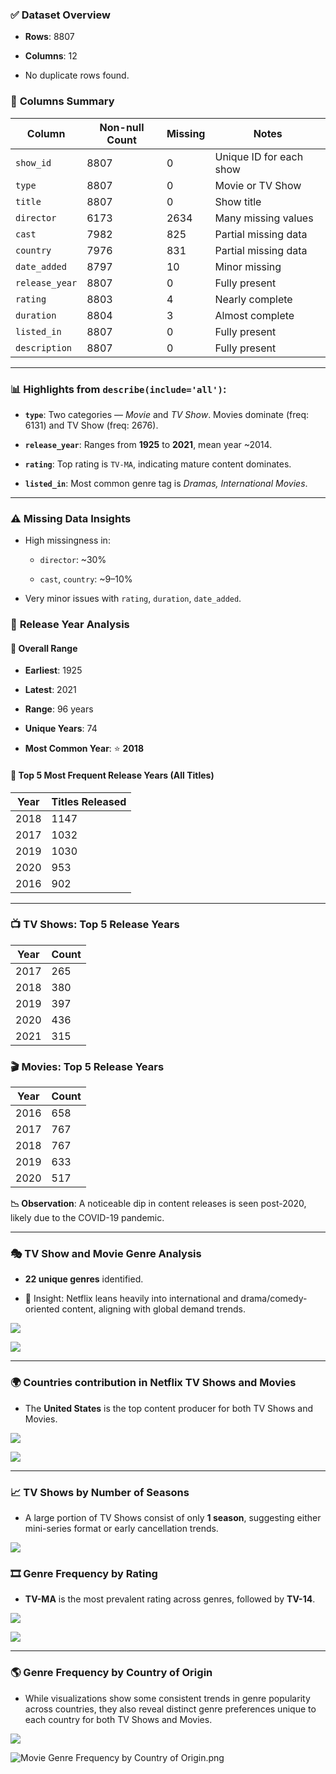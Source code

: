 ### ✅ **Dataset Overview**

- **Rows**: 8807

- **Columns**: 12

- No duplicate rows found.

### 🧾 **Columns Summary**

| Column         | Non-null Count | Missing | Notes                   |
| -------------- | -------------- | ------- | ----------------------- |
| `show_id`      | 8807           | 0       | Unique ID for each show |
| `type`         | 8807           | 0       | Movie or TV Show        |
| `title`        | 8807           | 0       | Show title              |
| `director`     | 6173           | 2634    | Many missing values     |
| `cast`         | 7982           | 825     | Partial missing data    |
| `country`      | 7976           | 831     | Partial missing data    |
| `date_added`   | 8797           | 10      | Minor missing           |
| `release_year` | 8807           | 0       | Fully present           |
| `rating`       | 8803           | 4       | Nearly complete         |
| `duration`     | 8804           | 3       | Almost complete         |
| `listed_in`    | 8807           | 0       | Fully present           |
| `description`  | 8807           | 0       | Fully present           |

---

### 📊 **Highlights from `describe(include='all')`:**

- **`type`**: Two categories — *Movie* and *TV Show*. Movies dominate (freq: 6131) and TV Show (freq: 2676).

- **`release_year`**: Ranges from **1925** to **2021**, mean year ~2014.

- **`rating`**: Top rating is `TV-MA`, indicating mature content dominates.

- **`listed_in`**: Most common genre tag is *Dramas, International Movies*.

---

### ⚠️ **Missing Data Insights**

- High missingness in:
  
  - `director`: ~30%
  
  - `cast`, `country`: ~9–10%

- Very minor issues with `rating`, `duration`, `date_added`.

### 🧭 **Release Year Analysis**

#### 📅 Overall Range

- **Earliest**: 1925

- **Latest**: 2021

- **Range**: 96 years

- **Unique Years**: 74

- **Most Common Year**: ⭐ **2018**

#### 🎯 Top 5 Most Frequent Release Years (All Titles)

| Year | Titles Released |
| ---- | --------------- |
| 2018 | 1147            |
| 2017 | 1032            |
| 2019 | 1030            |
| 2020 | 953             |
| 2016 | 902             |

---

### 📺 **TV Shows: Top 5 Release Years**

| Year | Count |
| ---- | ----- |
| 2017 | 265   |
| 2018 | 380   |
| 2019 | 397   |
| 2020 | 436   |
| 2021 | 315   |

### 🎬 **Movies: Top 5 Release Years**

| Year | Count |
| ---- | ----- |
| 2016 | 658   |
| 2017 | 767   |
| 2018 | 767   |
| 2019 | 633   |
| 2020 | 517   |

**📉 Observation**: A noticeable dip in content releases is seen post-2020, likely due to the COVID-19 pandemic.

---

### 🎭 **TV Show and Movie Genre Analysis**

- **22 unique genres** identified.

- 🧠 Insight: Netflix leans heavily into international and drama/comedy-oriented content, aligning with global demand trends.

![](./Figs/tv-show-genres.png)

![](./Figs/movie-genres.png)

---

### 🌍 Countries contribution in Netflix TV Shows and Movies

- The **United States** is the top content producer for both TV Shows and Movies.

![](./Figs/tv-show-countries.png)

![](./Figs/movie-countries.png)

---

### 📈 **TV Shows by Number of Seasons**

- A large portion of TV Shows consist of only **1 season**, suggesting either mini-series format or early cancellation trends.

![](./Figs/tv-show-by-season-number.png)

### 🎞️ **Genre Frequency by Rating**

- **TV-MA** is the most prevalent rating across genres, followed by **TV-14**.

![](./Figs/Genre%20Frequency%20by%20TV%20Show%20Rating.png)

![](./Figs/Genre%20Frequency%20by%20Movie%20Rating.png)

---

### 🌎 Genre Frequency by Country of Origin

- While visualizations show some consistent trends in genre popularity across countries, they also reveal distinct genre preferences unique to each country for both TV Shows and Movies.

![](./Figs/TV%20Show%20Genre%20Frequency%20by%20Country%20of%20Origin.png)

![Movie Genre Frequency by Country of Origin.png](./Figs/Movie%20Genre%20Frequency%20by%20Country%20of%20Origin.png)

